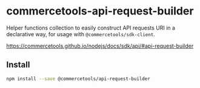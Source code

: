 # commercetools-api-request-builder

Helper functions collection to easily construct API requests URI in a declarative way, for usage with `@commercetools/sdk-client`.

https://commercetools.github.io/nodejs/docs/sdk/api/#api-request-builder

## Install

```bash
npm install --save @commercetools/api-request-builder
```
